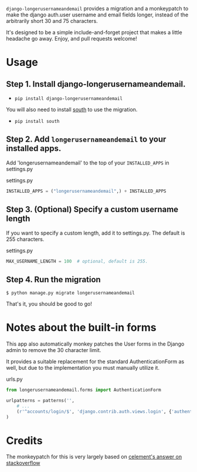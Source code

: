 `django-longerusernameandemail` provides a migration and a monkeypatch to make the django auth.user username and email fields longer, instead of the arbitrarily short 30 and 75 characters. 

It's designed to be a simple include-and-forget project that makes a little headache go away.  Enjoy, and pull requests welcome!

Usage
=====
Step 1. Install django-longerusernameandemail. 
-------------------------------------

- `pip install django-longerusernameandemail` 

You will also need to install [south]() to use the migration. 

 - `pip install south` 


Step 2. Add `longerusernameandemail` to your installed apps.
-------------------------
Add 'longerusernameandemail' to the top of your `INSTALLED_APPS` in settings.py

settings.py

```python
INSTALLED_APPS = ("longerusernameandemail",) + INSTALLED_APPS
```

Step 3. (Optional) Specify a custom username length
------------------------------------------------
If you want to specify a custom length, add it to settings.py. The default is 255 characters.

settings.py

```python
MAX_USERNAME_LENGTH = 100  # optional, default is 255.
```



Step 4. Run the migration
------------------------------------------------
```
$ python manage.py migrate longerusernameandemail
```

That's it, you should be good to go!


Notes about the built-in forms
==============================
This app also automatically monkey patches the User forms in the Django admin to remove the 30 character limit.

It provides a suitable replacement for the standard AuthenticationForm as well, but due to the implementation you must manually utilize it.

urls.py

```python
from longerusernameandemail.forms import AuthenticationForm

urlpatterns = patterns('',
    # ...
    (r'^accounts/login/$', 'django.contrib.auth.views.login', {'authentication_form': AuthenticationForm}),
)
```

Credits
=======

The monkeypatch for this is very largely based on [celement's answer on stackoverflow](http://stackoverflow.com/questions/2610088/can-djangos-auth-user-username-be-varchar75-how-could-that-be-done)
